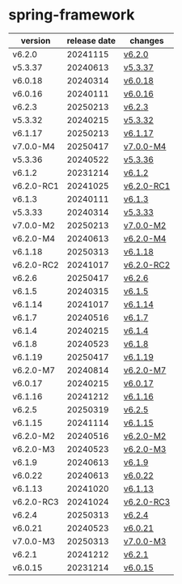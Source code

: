 # spring-framework	


|version|release date|changes|
|---|---|---|
|v6.2.0|20241115|[v6.2.0](./v6.2.0-20241115.md)|
|v5.3.37|20240613|[v5.3.37](./v5.3.37-20240613.md)|
|v6.0.18|20240314|[v6.0.18](./v6.0.18-20240314.md)|
|v6.0.16|20240111|[v6.0.16](./v6.0.16-20240111.md)|
|v6.2.3|20250213|[v6.2.3](./v6.2.3-20250213.md)|
|v5.3.32|20240215|[v5.3.32](./v5.3.32-20240215.md)|
|v6.1.17|20250213|[v6.1.17](./v6.1.17-20250213.md)|
|v7.0.0-M4|20250417|[v7.0.0-M4](./v7.0.0-M4-20250417.md)|
|v5.3.36|20240522|[v5.3.36](./v5.3.36-20240522.md)|
|v6.1.2|20231214|[v6.1.2](./v6.1.2-20231214.md)|
|v6.2.0-RC1|20241025|[v6.2.0-RC1](./v6.2.0-RC1-20241025.md)|
|v6.1.3|20240111|[v6.1.3](./v6.1.3-20240111.md)|
|v5.3.33|20240314|[v5.3.33](./v5.3.33-20240314.md)|
|v7.0.0-M2|20250213|[v7.0.0-M2](./v7.0.0-M2-20250213.md)|
|v6.2.0-M4|20240613|[v6.2.0-M4](./v6.2.0-M4-20240613.md)|
|v6.1.18|20250313|[v6.1.18](./v6.1.18-20250313.md)|
|v6.2.0-RC2|20241017|[v6.2.0-RC2](./v6.2.0-RC2-20241017.md)|
|v6.2.6|20250417|[v6.2.6](./v6.2.6-20250417.md)|
|v6.1.5|20240315|[v6.1.5](./v6.1.5-20240315.md)|
|v6.1.14|20241017|[v6.1.14](./v6.1.14-20241017.md)|
|v6.1.7|20240516|[v6.1.7](./v6.1.7-20240516.md)|
|v6.1.4|20240215|[v6.1.4](./v6.1.4-20240215.md)|
|v6.1.8|20240523|[v6.1.8](./v6.1.8-20240523.md)|
|v6.1.19|20250417|[v6.1.19](./v6.1.19-20250417.md)|
|v6.2.0-M7|20240814|[v6.2.0-M7](./v6.2.0-M7-20240814.md)|
|v6.0.17|20240215|[v6.0.17](./v6.0.17-20240215.md)|
|v6.1.16|20241212|[v6.1.16](./v6.1.16-20241212.md)|
|v6.2.5|20250319|[v6.2.5](./v6.2.5-20250319.md)|
|v6.1.15|20241114|[v6.1.15](./v6.1.15-20241114.md)|
|v6.2.0-M2|20240516|[v6.2.0-M2](./v6.2.0-M2-20240516.md)|
|v6.2.0-M3|20240523|[v6.2.0-M3](./v6.2.0-M3-20240523.md)|
|v6.1.9|20240613|[v6.1.9](./v6.1.9-20240613.md)|
|v6.0.22|20240613|[v6.0.22](./v6.0.22-20240613.md)|
|v6.1.13|20241020|[v6.1.13](./v6.1.13-20241020.md)|
|v6.2.0-RC3|20241024|[v6.2.0-RC3](./v6.2.0-RC3-20241024.md)|
|v6.2.4|20250313|[v6.2.4](./v6.2.4-20250313.md)|
|v6.0.21|20240523|[v6.0.21](./v6.0.21-20240523.md)|
|v7.0.0-M3|20250313|[v7.0.0-M3](./v7.0.0-M3-20250313.md)|
|v6.2.1|20241212|[v6.2.1](./v6.2.1-20241212.md)|
|v6.0.15|20231214|[v6.0.15](./v6.0.15-20231214.md)|

